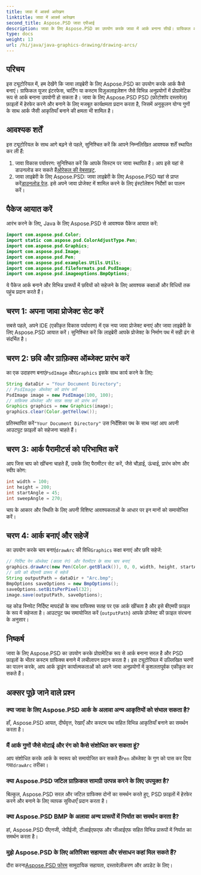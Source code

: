 ```yaml
---
title: जावा में आर्क्स आरेखण
linktitle: जावा में आर्क्स आरेखण
second_title: Aspose.PSD जावा एपीआई
description: जावा के लिए Aspose.PSD का उपयोग करके जावा में आर्क बनाना सीखें। ग्राफिकल अनुप्रयोगों के लिए कोड उदाहरणों के साथ चरण-दर-चरण ट्यूटोरियल।
type: docs
weight: 13
url: /hi/java/java-graphics-drawing/drawing-arcs/
---
```

## परिचय
इस ट्यूटोरियल में, हम देखेंगे कि जावा लाइब्रेरी के लिए Aspose.PSD का उपयोग करके आर्क कैसे बनाएं। ग्राफिकल यूजर इंटरफेस, चार्टिंग या कस्टम विज़ुअलाइज़ेशन जैसे विभिन्न अनुप्रयोगों में प्रोग्रामेटिक रूप से आर्क बनाना उपयोगी हो सकता है। जावा के लिए Aspose.PSD PSD (फ़ोटोशॉप दस्तावेज़) फ़ाइलों में हेरफेर करने और बनाने के लिए मजबूत कार्यक्षमता प्रदान करता है, जिसमें अनुकूलन योग्य गुणों के साथ आर्क जैसी आकृतियाँ बनाने की क्षमता भी शामिल है।
## आवश्यक शर्तें
इस ट्यूटोरियल के साथ आगे बढ़ने से पहले, सुनिश्चित करें कि आपने निम्नलिखित आवश्यक शर्तें स्थापित कर ली हैं:
1.  जावा विकास पर्यावरण: सुनिश्चित करें कि आपके सिस्टम पर जावा स्थापित है। आप इसे यहां से डाउनलोड कर सकते हैं[ओरेकल की वेबसाइट](https://www.oracle.com/java/).
2.  जावा लाइब्रेरी के लिए Aspose.PSD: जावा लाइब्रेरी के लिए Aspose.PSD यहां से प्राप्त करें[डाउनलोड पेज](https://releases.aspose.com/psd/java/). इसे अपने जावा प्रोजेक्ट में शामिल करने के लिए इंस्टॉलेशन निर्देशों का पालन करें।
## पैकेज आयात करें
आरंभ करने के लिए, Java के लिए Aspose.PSD से आवश्यक पैकेज आयात करें:
```java
import com.aspose.psd.Color;
import static com.aspose.psd.ColorAdjustType.Pen;
import com.aspose.psd.Graphics;
import com.aspose.psd.Image;
import com.aspose.psd.Pen;
import com.aspose.psd.examples.Utils.Utils;
import com.aspose.psd.fileformats.psd.PsdImage;
import com.aspose.psd.imageoptions.BmpOptions;
```
ये पैकेज आर्क बनाने और विभिन्न प्रारूपों में छवियों को सहेजने के लिए आवश्यक कक्षाओं और विधियों तक पहुंच प्रदान करते हैं।
## चरण 1: अपना जावा प्रोजेक्ट सेट करें
सबसे पहले, अपने IDE (एकीकृत विकास पर्यावरण) में एक नया जावा प्रोजेक्ट बनाएं और जावा लाइब्रेरी के लिए Aspose.PSD आयात करें। सुनिश्चित करें कि लाइब्रेरी आपके प्रोजेक्ट के निर्माण पथ में सही ढंग से संदर्भित है।
## चरण 2: छवि और ग्राफ़िक्स ऑब्जेक्ट प्रारंभ करें
 का एक उदाहरण बनाएं`PsdImage` और`Graphics` इसके साथ कार्य करने के लिए:
```java
String dataDir = "Your Document Directory";
// PsdImage ऑब्जेक्ट को प्रारंभ करें
PsdImage image = new PsdImage(100, 100);
// ग्राफ़िक्स ऑब्जेक्ट और साफ़ सतह को प्रारंभ करें
Graphics graphics = new Graphics(image);
graphics.clear(Color.getYellow());
```
 प्रतिस्थापित करें`"Your Document Directory"` उस निर्देशिका पथ के साथ जहां आप अपनी आउटपुट फ़ाइलों को सहेजना चाहते हैं।
## चरण 3: आर्क पैरामीटर्स को परिभाषित करें
आप जिस चाप को खींचना चाहते हैं, उसके लिए पैरामीटर सेट करें, जैसे चौड़ाई, ऊंचाई, प्रारंभ कोण और स्वीप कोण:
```java
int width = 100;
int height = 200;
int startAngle = 45;
int sweepAngle = 270;
```
चाप के आकार और स्थिति के लिए अपनी विशिष्ट आवश्यकताओं के आधार पर इन मानों को समायोजित करें।
## चरण 4: आर्क बनाएं और सहेजें
 का उपयोग करके चाप बनाएं`drawArc` की विधि`Graphics` कक्षा बनाएं और छवि सहेजें:
```java
// निर्दिष्ट पेन ऑब्जेक्ट (काला रंग) और पैरामीटर के साथ चाप बनाएं
graphics.drawArc(new Pen(Color.getBlack()), 0, 0, width, height, startAngle, sweepAngle);
// छवि को बीएमपी प्रारूप में सहेजें
String outputPath = dataDir + "Arc.bmp";
BmpOptions saveOptions = new BmpOptions();
saveOptions.setBitsPerPixel(32);
image.save(outputPath, saveOptions);
```
यह कोड स्निपेट निर्दिष्ट मापदंडों के साथ ग्राफिक्स सतह पर एक आर्क खींचता है और इसे बीएमपी फ़ाइल के रूप में सहेजता है। आउटपुट पथ समायोजित करें (`outputPath`) आपके प्रोजेक्ट की फ़ाइल संरचना के अनुसार।

## निष्कर्ष
जावा के लिए Aspose.PSD का उपयोग करके प्रोग्रामेटिक रूप से आर्क बनाना सरल है और PSD फ़ाइलों के भीतर कस्टम ग्राफिक्स बनाने में लचीलापन प्रदान करता है। इस ट्यूटोरियल में उल्लिखित चरणों का पालन करके, आप आर्क ड्राइंग कार्यात्मकताओं को अपने जावा अनुप्रयोगों में कुशलतापूर्वक एकीकृत कर सकते हैं।

## अक्सर पूछे जाने वाले प्रश्न
### क्या जावा के लिए Aspose.PSD आर्क के अलावा अन्य आकृतियों को संभाल सकता है?
हाँ, Aspose.PSD आयत, दीर्घवृत्त, रेखाएँ और कस्टम पथ सहित विभिन्न आकृतियाँ बनाने का समर्थन करता है।
### मैं आर्क गुणों जैसे मोटाई और रंग को कैसे संशोधित कर सकता हूं?
 आप संशोधित करके आर्क के स्वरूप को समायोजित कर सकते हैं`Pen` ऑब्जेक्ट के गुण को पास कर दिया गया`drawArc` तरीका।
### क्या Aspose.PSD जटिल ग्राफ़िकल सामग्री उत्पन्न करने के लिए उपयुक्त है?
बिल्कुल, Aspose.PSD सरल और जटिल ग्राफिक्स दोनों का समर्थन करते हुए, PSD फ़ाइलों में हेरफेर करने और बनाने के लिए व्यापक सुविधाएँ प्रदान करता है।
### क्या Aspose.PSD BMP के अलावा अन्य प्रारूपों में निर्यात का समर्थन करता है?
हां, Aspose.PSD पीएनजी, जेपीईजी, टीआईएफएफ और जीआईएफ सहित विभिन्न प्रारूपों में निर्यात का समर्थन करता है।
### मुझे Aspose.PSD के लिए अतिरिक्त सहायता और संसाधन कहां मिल सकते हैं?
 दौरा करना[Aspose.PSD फोरम](https://forum.aspose.com/c/psd/34) सामुदायिक सहायता, दस्तावेज़ीकरण और अपडेट के लिए।